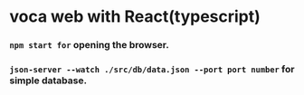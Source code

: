 # voca web with React(typescript)

### `npm start for` opening the browser.

### `json-server --watch ./src/db/data.json --port port number` for simple database.
